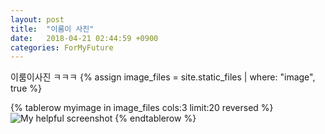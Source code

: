 ```yaml
---
layout: post
title:  "이룸이 사진"
date:   2018-04-21 02:44:59 +0900
categories: ForMyFuture
---
```


이룸이사진 ㅋㅋㅋ
{% assign image_files = site.static_files | where: "image", true %}
<table>
  <colgroup>
    <col width="33%"/>
    <col width="33%"/>
    <col width="33%"/>
  </colgroup>
{% tablerow myimage in image_files cols:3 limit:20 reversed %}
  <img src="{{ myimage.path | absolute_url }}" alt="My helpful screenshot">
{% endtablerow %}
</table>
